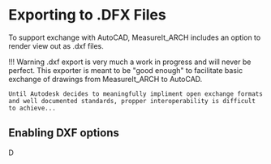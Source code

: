 # Exporting to .DFX Files

To support exchange with AutoCAD, MeasureIt_ARCH includes an option to render view out as .dxf files.

!!! Warning
    .dxf export is very much a work in progress and will never be perfect. This exporter is meant to be "good enough" to facilitate basic exchange of drawings from MeasureIt_ARCH to AutoCAD.
    
    Until Autodesk decides to meaningfully impliment open exchange formats and well documented standards, propper interoperability is difficult to achieve...

## Enabling DXF options

D